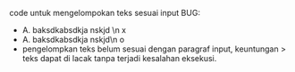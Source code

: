 code untuk mengelompokan teks sesuai input
BUG:
- A. baksdkabsdkja nskjd \n x
- A. baksdkabsdkja nskjd\n  o
- pengelompkan teks belum sesuai dengan paragraf input, keuntungan > teks dapat di lacak tanpa terjadi kesalahan eksekusi.